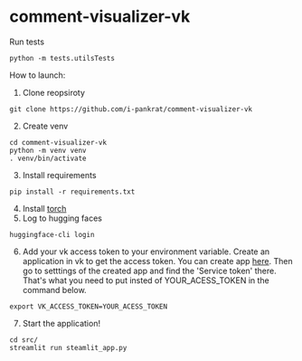 # comment-visualizer-vk

Run tests

``` shell
python -m tests.utilsTests
```

How to launch:

1. Clone reopsiroty
``` shell
git clone https://github.com/i-pankrat/comment-visualizer-vk
```
2. Create venv
``` shell
cd comment-visualizer-vk
python -m venv venv
. venv/bin/activate
```
3. Install requirements
``` shell
pip install -r requirements.txt
```
4. Install [torch](https://pytorch.org/)
5. Log to hugging faces
``` shell
huggingface-cli login
```
6. Add your vk access token to your environment variable. Create an application in vk to get the access token. You can create app [here](https://vk.com/editapp?act=create). Then go to setttings of the created app and find the 'Service token' there. That's what you need to put insted of YOUR_ACESS_TOKEN in the command below.
``` shell
export VK_ACCESS_TOKEN=YOUR_ACESS_TOKEN
```
7. Start the application!
``` shell
cd src/
streamlit run steamlit_app.py
```